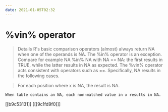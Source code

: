 ```yaml
---
date: 2021-01-05T02:32
---
```


# %vin% operator

> Details
R's basic comparison operators (almost) always return NA when one of the operands is NA. The %in% operator is an exception. Compare for example NA %in% NA with NA == NA: the first results in TRUE, while the latter results in NA as expected. The %vin% operator acts consistent with operators such as ==. Specifically, NA results in the following cases.

> For each position where x is NA, the result is NA.

	When table contains an NA, each non-matched value in x results in NA.
    
[[b9c53131]]
[[[9c1fd9f0]]]